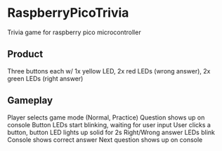 # RaspberryPicoTrivia
Trivia game for raspberry pico microcontroller


## Product
Three buttons each w/ 1x yellow LED, 2x red LEDs (wrong answer), 2x green LEDs (right answer)

## Gameplay
Player selects game mode (Normal, Practice)
Question shows up on console
Button LEDs start blinking, waiting for user input
User clicks a button, button LED lights up solid for 2s
Right/Wrong answer LEDs blink
Console shows correct answer
Next question shows up on console

